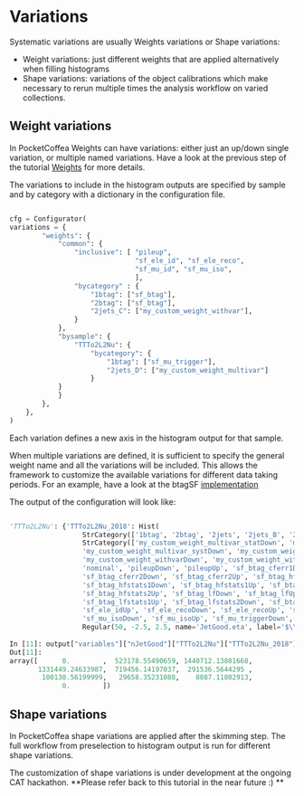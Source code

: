 # Variations

Systematic variations are usually Weights variations or Shape variations: 

- Weight variations: just different weights that are applied alternatively when filling histograms
- Shape variations: variations of the object calibrations which make necessary to rerun multiple times the analysis
  workflow on varied collections. 
  
## Weight variations

In PocketCoffea Weights can have variations: either just an up/down single variation, or multiple named variations. 
Have a look at the previous step of the tutorial [Weights](../4_Weights) for more details. 

The variations to include in the histogram outputs are specified by sample and by category with a dictionary in the
configuration file. 

```python

cfg = Configurator(
variations = {
        "weights": {
            "common": {
                "inclusive": [ "pileup",
                               "sf_ele_id", "sf_ele_reco",
                               "sf_mu_id", "sf_mu_iso",
                               ],
                "bycategory" : {
                    "1btag": ["sf_btag"],
                    "2btag": ["sf_btag"],
                    "2jets_C": ["my_custom_weight_withvar"],
                }
            },
            "bysample": {
                "TTTo2L2Nu": {
                    "bycategory": {
                        "1btag": ["sf_mu_trigger"],
                        "2jets_D": ["my_custom_weight_multivar"]
                    }
            }
            }
        },
    },
)
```

Each variation defines a new axis in the histogram output for that sample. 

When multiple variations are defined, it is
sufficient to specify the general weight name and all the variations will be included. 
This allows the framework to customize the available variations for different data taking periods. 
For an example, have a look at the btagSF
[implementation](https://github.com/PocketCoffea/PocketCoffea/blob/main/pocket_coffea/lib/weights/common/common.py#L106)

The output of the configuration will look like: 


```python

'TTTo2L2Nu': {'TTTo2L2Nu_2018': Hist(
                  StrCategory(['1btag', '2btag', '2jets', '2jets_B', '2jets_C', '2jets_D', 'baseline'], name='cat', label='Category'),
                  StrCategory(['my_custom_weight_multivar_statDown', 'my_custom_weight_multivar_statUp', 
                  'my_custom_weight_multivar_systDown', 'my_custom_weight_multivar_systUp', 
                  'my_custom_weight_withvarDown', 'my_custom_weight_withvarUp', 
                  'nominal', 'pileupDown', 'pileupUp', 'sf_btag_cferr1Down', 'sf_btag_cferr1Up', 
                  'sf_btag_cferr2Down', 'sf_btag_cferr2Up', 'sf_btag_hfDown', 'sf_btag_hfUp', 
                  'sf_btag_hfstats1Down', 'sf_btag_hfstats1Up', 'sf_btag_hfstats2Down', 
                  'sf_btag_hfstats2Up', 'sf_btag_lfDown', 'sf_btag_lfUp', 'sf_btag_lfstats1Down', 
                  'sf_btag_lfstats1Up', 'sf_btag_lfstats2Down', 'sf_btag_lfstats2Up', 'sf_ele_idDown',
                  'sf_ele_idUp', 'sf_ele_recoDown', 'sf_ele_recoUp', 'sf_mu_idDown', 'sf_mu_idUp', 
                  'sf_mu_isoDown', 'sf_mu_isoUp', 'sf_mu_triggerDown', 'sf_mu_triggerUp'], name='variation', label='Variation'),
                  Regular(50, -2.5, 2.5, name='JetGood.eta', label='$\\eta_{j}$'),
                  
In [11]: output["variables"]["nJetGood"]["TTTo2L2Nu"]["TTTo2L2Nu_2018"][{"cat": "1btag","variation":"sf_btag_hfstats2Up"}].values()
Out[11]: 
array([      0.        ,  523178.55490659, 1440712.13801668,
       1331449.24633987,  719456.14197037,  291536.5644295 ,
        100138.56199999,   29658.35231088,    8087.11802913,
             0.        ])

```


## Shape variations

In PocketCoffea shape variations are applied after the skimming step. The full workflow from preselection to histogram
output is run for different shape variations. 

The customization of shape variations is under development at the ongoing CAT hackathon. **Please refer back to this
tutorial in the near future :) ** 
